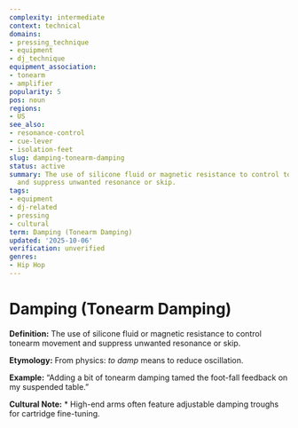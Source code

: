 ```yaml
---
complexity: intermediate
context: technical
domains:
- pressing_technique
- equipment
- dj_technique
equipment_association:
- tonearm
- amplifier
popularity: 5
pos: noun
regions:
- US
see_also:
- resonance-control
- cue-lever
- isolation-feet
slug: damping-tonearm-damping
status: active
summary: The use of silicone fluid or magnetic resistance to control tonearm movement
  and suppress unwanted resonance or skip.
tags:
- equipment
- dj-related
- pressing
- cultural
term: Damping (Tonearm Damping)
updated: '2025-10-06'
verification: unverified
genres:
- Hip Hop
---
```


# Damping (Tonearm Damping)

**Definition:** The use of silicone fluid or magnetic resistance to control tonearm movement and suppress unwanted resonance or skip.

**Etymology:** From physics: *to damp* means to reduce oscillation.

**Example:** “Adding a bit of tonearm damping tamed the foot-fall feedback on my suspended table.”

**Cultural Note:** * High-end arms often feature adjustable damping troughs for cartridge fine-tuning.

